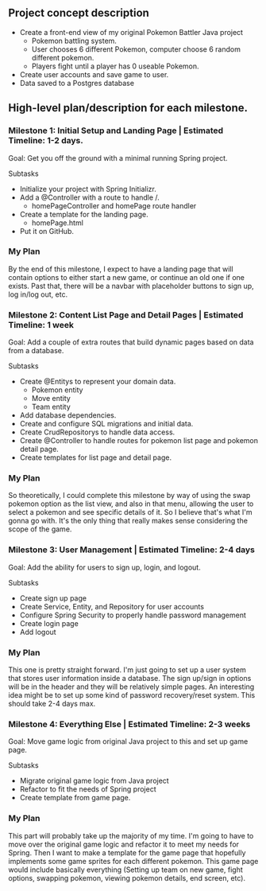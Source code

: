 ## Project concept description
- Create a front-end view of my original Pokemon Battler Java project
  - Pokemon battling system.
  - User chooses 6 different Pokemon, computer choose 6 random different pokemon.
  - Players fight until a player has 0 useable Pokemon.
- Create user accounts and save game to user.
- Data saved to a Postgres database

## High-level plan/description for each milestone.
### Milestone 1: Initial Setup and Landing Page | Estimated Timeline: 1-2 days.

Goal: Get you off the ground with a minimal running Spring project.

Subtasks
- Initialize your project with Spring Initializr.
- Add a @Controller with a route to handle /.
  - homePageController and homePage route handler
- Create a template for the landing page.
  - homePage.html
- Put it on GitHub.

### My Plan
By the end of this milestone, I expect to have a landing page that will contain options to either start a new game, or continue an old one if one exists. Past that, there will be a navbar with placeholder buttons to sign up, log in/log out, etc.

### Milestone 2: Content List Page and Detail Pages | Estimated Timeline: 1 week
Goal: Add a couple of extra routes that build dynamic pages based on data from a database.

Subtasks
- Create @Entitys to represent your domain data.
  - Pokemon entity
  - Move entity
  - Team entity
- Add database dependencies.
- Create and configure SQL migrations and initial data.
- Create CrudRepositorys to handle data access.
- Create @Controller to handle routes for pokemon list page and pokemon detail page.
- Create templates for list page and detail page.

### My Plan
So theoretically, I could complete this milestone by way of using the swap pokemon option as the list view, and also in that menu, allowing the user to select a pokemon and see specific details of it.
So I believe that's what I'm gonna go with. It's the only thing that really makes sense considering the scope of the game.

### Milestone 3: User Management | Estimated Timeline: 2-4 days
Goal: Add the ability for users to sign up, login, and logout.

Subtasks
- Create sign up page
- Create Service, Entity, and Repository for user accounts
- Configure Spring Security to properly handle password management
- Create login page
- Add logout

### My Plan
This one is pretty straight forward. I'm just going to set up a user system that stores user information inside a database. The sign up/sign in options will be in the header and they will be relatively simple pages. An interesting idea might be to set up some kind of password recovery/reset system.
This should take 2-4 days max.

### Milestone 4: Everything Else | Estimated Timeline: 2-3 weeks
Goal: Move game logic from original Java project to this and set up game page.

Subtasks
- Migrate original game logic from Java project
- Refactor to fit the needs of Spring project
- Create template from game page.

### My Plan
This part will probably take up the majority of my time. I'm going to have to move over the original game logic and refactor it to meet my needs for Spring. Then I want to make a template for the game page that hopefully implements some game sprites for each different pokemon. This game page would include basically everything (Setting up team on new game, fight options, swapping pokemon, viewing pokemon details, end screen, etc).

